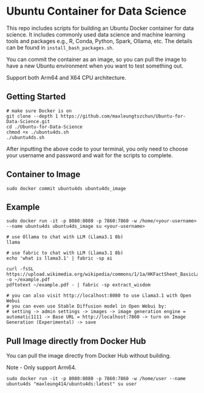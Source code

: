 # Ubuntu Container for Data Science
This repo includes scripts for building an Ubuntu Docker container for data science. It includes commonly used data science and machine learning tools and packages e.g., R, Conda, Python, Spark, Ollama, etc. The details can be found in `install_bash_packages.sh`.

You can commit the container as an image, so you can pull the image to have a new Ubuntu environment when you want to test something out.

Support both Arm64 and X64 CPU architecture.

## Getting Started
```shell
# make sure Docker is on
git clone --depth 1 https://github.com/maxleungtszchun/Ubuntu-for-Data-Science.git
cd ./Ubuntu-for-Data-Science
chmod +x ./ubuntu4ds.sh
./ubuntu4ds.sh
```

After inputting the above code to your terminal, you only need to choose your username and password and wait for the scripts to complete.

## Container to Image
```shell
sudo docker commit ubuntu4ds ubuntu4ds_image
```

## Example
```shell
sudo docker run -it -p 8080:8080 -p 7860:7860 -w /home/<your-username> --name ubuntu4ds ubuntu4ds_image su <your-username>

# use Ollama to chat with LLM (Llama3.1 8b)
llama

# use fabric to chat with LLM (Llama3.1 8b)
echo 'what is llama3.1' | fabric -sp ai

curl -fsSL https://upload.wikimedia.org/wikipedia/commons/1/1a/HKFactSheet_BasicLaw_122014.pdf -o ~/example.pdf
pdftotext ~/example.pdf - | fabric -sp extract_wisdom

# you can also visit http://localhost:8080 to use Llama3.1 with Open Webui
# you can even use Stable Diffusion model in Open Webui by:
# setting -> admin settings -> images -> image generation engine = automatic1111 -> Base URL = http://localhost:7860 -> turn on Image Generation (Experimental) -> save
```

## Pull Image directly from Docker Hub
You can pull the image directly from Docker Hub without building.

Note - Only support Arm64.
```shell
sudo docker run -it -p 8080:8080 -p 7860:7860 -w /home/user --name ubuntu4ds "maxleung414/ubuntu4ds:latest" su user
```